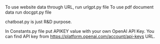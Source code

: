 To use website data through URL, run urlgpt.py file
To use pdf document data run docgpt.py file

chatboat.py is just R&D purpose.

In Constants.py file put APIKEY value with your own OpenAI API Key. You can find API key from https://platform.openai.com/account/api-keys URL.